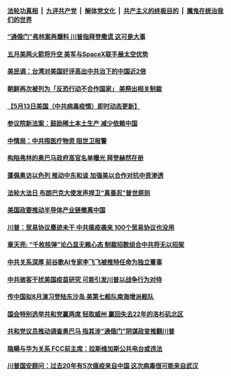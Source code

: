 

####  [法轮功真相](../../../../basic/blob/master/README.md?t=05150002) &nbsp;|&nbsp; [九评共产党](../../../../9ping.md/blob/master/README.md?t=05150002) &nbsp;|&nbsp; [解体党文化](../../../../jtdwh.md/blob/master/README.md?t=05150002)  &nbsp;|&nbsp; [共产主义的终极目的](../../../../gczydzjmd.md/blob/master/README.md?t=05150002) &nbsp;|&nbsp; [魔鬼在统治我们的世界](../../../../mgztzwmdsj.md/blob/master/README.md?t=05150002) 

#### [“通俄门”弗林案再爆料 川普指拜登撒谎 这可是大事](../pages/soh6/378751.md?t=05150002) 
#### [五月美两火箭将升空  美军与SpaceX联手展太空优势](../pages/soh6/378673.md?t=05150002) 
#### [美民调：台湾对美国好评高出中共治下的中国近2倍](../pages/soh6/378280.md?t=05150002) 
#### [朝鲜再次被列为「反恐行动不合作国家」 美祭出相关制裁](../pages/soh6/378544.md?t=05150002) 
#### [【5月13日美国（中共病毒疫情）即时动态更新】](../pages/soh6/378250.md?t=05150002) 
#### [参议院新法案：鼓励稀土本土生产 减少依赖中国](../pages/soh6/378436.md?t=05150002) 
#### [中情局：中共囤医疗物资 阻世卫报警](../pages/soh6/378472.md?t=05150002) 
#### [构陷弗林的奥巴马政府高官名单曝光 拜登赫然在册](../pages/soh6/378460.md?t=05150002) 
#### [蓬佩奥访以色列 推动中东和谈 加强美以合作对抗中资渗透](../pages/soh6/378352.md?t=05150002) 
#### [法轮大法日 布朗巴克大使发声捍卫“真善忍”普世原则](../pages/soh6/378397.md?t=05150002) 
#### [美国政要推动半导体产业链撤离中国](../pages/soh6/378358.md?t=05150002) 
#### [川普：贸易协议墨迹未干 中共瘟疫袭来 100个贸易协议也没用](../pages/soh6/378382.md?t=05150002) 
#### [章天亮: “千枚核弹”论凸显无赖心态 制裁招数组合中共将无以招架](../pages/soh6/378367.md?t=05150002) 
#### [中共关系深厚 前谷歌AI专家李飞飞被推特任命为独立董事](../pages/soh6/378364.md?t=05150002) 
#### [中共骇客干扰美国疫苗研究 可能引发川普以战争行为对待](../pages/soh6/378310.md?t=05150002) 
#### [传中国拟8月演习登陆东沙岛  美第七舰队南海增派舰队](../pages/soh6/378322.md?t=05150002) 
#### [国会特别选举共和党赢两席 轻取威州 赢回失去22年的洛杉矶北区](../pages/soh6/378304.md?t=05150002) 
#### [共和党议员推动调查奥巴马 指其涉“通俄门”阴谋政变推翻川普 ](../pages/soh6/378301.md?t=05150002) 
#### [隐瞒与华为关系 FCC前主席：拉斯维加斯公共电台或违法](../pages/soh6/378232.md?t=05150002) 
#### [川普国安顾问：过去20年有5次瘟疫来自中国 这次病毒很可能来自武汉](../pages/soh6/378151.md?t=05150002) 
